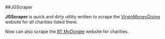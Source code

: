 ##JGScraper

**JGScraper** is quick and dirty utility written to scrape the [VirginMoneyGiving](http://uk.virginmoneygiving.com/giving/) website for all charities listed there.

Now can also scrape the [BT MyDonate](https://mydonate.bt.com) website for charities.

